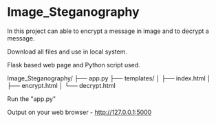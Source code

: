 # Image_Steganography

In this project can able to encrypt a message in image and to decrypt a message.

Download all files and use in local system.

Flask based web page and Python script used.

Image_Steganography/
├── app.py
├── templates/
│   ├── index.html
│   ├── encrypt.html
│   └── decrypt.html


Run the "app.py" 

Output on your web browser - http://127.0.0.1:5000
